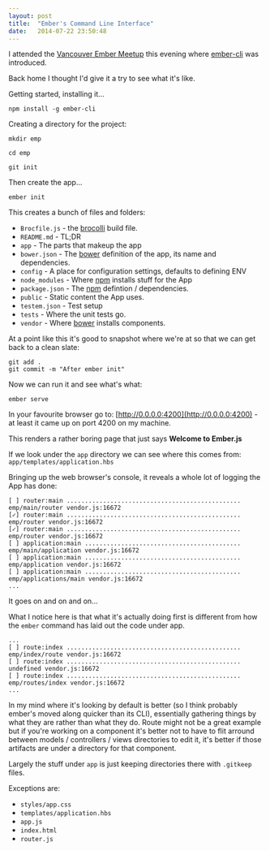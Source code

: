 ```yaml
---
layout: post
title:  "Ember's Command Line Interface"
date:   2014-07-22 23:50:48
---
```


I attended the [Vancouver Ember Meetup](http://www.meetup.com/Vancouver-Ember-js/) this evening where
[ember-cli](https://github.com/stefanpenner/ember-cli) was introduced.

Back home I thought I'd give it a try to see what it's like.

Getting started, installing it...

`npm install -g ember-cli`

Creating a directory for the project:

`mkdir emp`

`cd emp`

`git init`

Then create the app...

`ember init`

This creates a bunch of files and folders:

* `Brocfile.js` - the [brocolli](https://github.com/broccolijs/broccoli) build file.
* `README.md` - TL;DR
* `app` - The parts that makeup the app
* `bower.json` - The [bower](http://bower.io) definition of the app, its name and dependencies.
* `config` - A place for configuration settings, defaults to defining ENV
* `node_modules` - Where [npm](https://www.npmjs.org/) installs stuff for the App
* `package.json` - The [npm](https://www.npmjs.org/) defintion / dependencies.
* `public` - Static content the App uses.
* `testem.json` - Test setup
* `tests` - Where the unit tests go.
* `vendor` - Where [bower](http://bower.io) installs components.

At a point like this it's good to snapshot where we're at so that we can get back to a clean slate:

```
git add .
git commit -m "After ember init"
```

Now we can run it and see what's what:

`ember serve`

In your favourite browser go to: [http://0.0.0.0:4200](http://0.0.0.0:4200) - at least it came up on port 4200 on my machine.

This renders a rather boring page that just says **Welcome to Ember.js**

If we look under the `app` directory we can see where this comes from:
`app/templates/application.hbs` 

Bringing up the web browser's console, it reveals a whole lot of logging the App has done:

```
[ ] router:main ................................................ emp/main/router vendor.js:16672
[✓] router:main ................................................ emp/router vendor.js:16672
[✓] router:main ................................................ emp/router vendor.js:16672
[ ] application:main ........................................... emp/main/application vendor.js:16672
[ ] application:main ........................................... emp/application vendor.js:16672
[ ] application:main ........................................... emp/applications/main vendor.js:16672
...
```

It goes on and on and on...

What I notice here is that what it's actually doing first is different from how the `ember` command has laid out the code under app.

```
...
[ ] route:index ................................................ emp/index/route vendor.js:16672
[ ] route:index ................................................ undefined vendor.js:16672
[ ] route:index ................................................ emp/routes/index vendor.js:16672
...
```

In my mind where it's looking by default is better (so I think probably ember's moved along quicker than its CLI), essentially gathering things by what they are rather than what they do. Route might not be a great example but if you're working on a component it's better not to have to flit arround between models / controllers / views directories to edit it, it's better if those artifacts are under a directory for that component.

Largely the stuff under `app` is just keeping directories there with `.gitkeep` files. 

Exceptions are:

* `styles/app.css`
* `templates/application.hbs`
* `app.js`
* `index.html`
* `router.js`